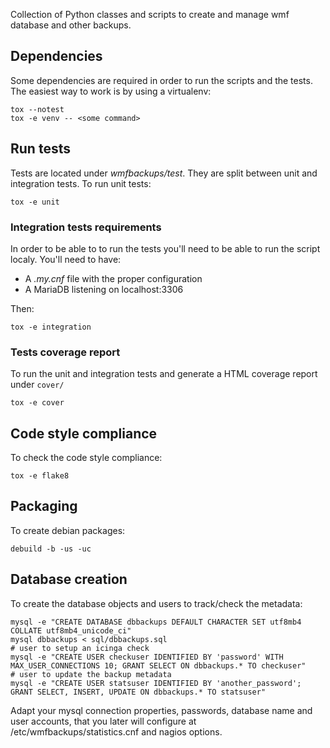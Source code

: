 Collection of Python classes and scripts to create and manage wmf database and other backups.

## Dependencies

Some dependencies are required in order to run the scripts and the tests. The easiest way to work is by using a virtualenv:

```
tox --notest
tox -e venv -- <some command>
```

## Run tests

Tests are located under *wmfbackups/test*. They are split between unit and integration tests. To run unit tests:

```
tox -e unit
```

### Integration tests requirements

In order to be able to to run the tests you'll need to be able to run the script localy. You'll need to have:
* A *.my.cnf* file with the proper configuration
* A MariaDB listening on localhost:3306

Then:
```
tox -e integration
```

### Tests coverage report

To run the unit and integration tests and generate a HTML coverage report under `cover/`

```
tox -e cover
```

## Code style compliance

To check the code style compliance:

```
tox -e flake8
```

## Packaging

To create debian packages:

```
debuild -b -us -uc
```

## Database creation

To create the database objects and users to track/check the metadata:

```
mysql -e "CREATE DATABASE dbbackups DEFAULT CHARACTER SET utf8mb4 COLLATE utf8mb4_unicode_ci"
mysql dbbackups < sql/dbbackups.sql
# user to setup an icinga check
mysql -e "CREATE USER checkuser IDENTIFIED BY 'password' WITH MAX_USER_CONNECTIONS 10; GRANT SELECT ON dbbackups.* TO checkuser"
# user to update the backup metadata
mysql -e "CREATE USER statsuser IDENTIFIED BY 'another_password'; GRANT SELECT, INSERT, UPDATE ON dbbackups.* TO statsuser"
```

Adapt your mysql connection properties, passwords, database name and user accounts, that you later will configure at /etc/wmfbackups/statistics.cnf and nagios options.
